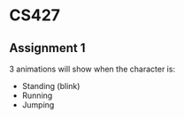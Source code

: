 # CS427

## Assignment 1
3 animations will show when the character is:
- Standing (blink)
- Running
- Jumping
